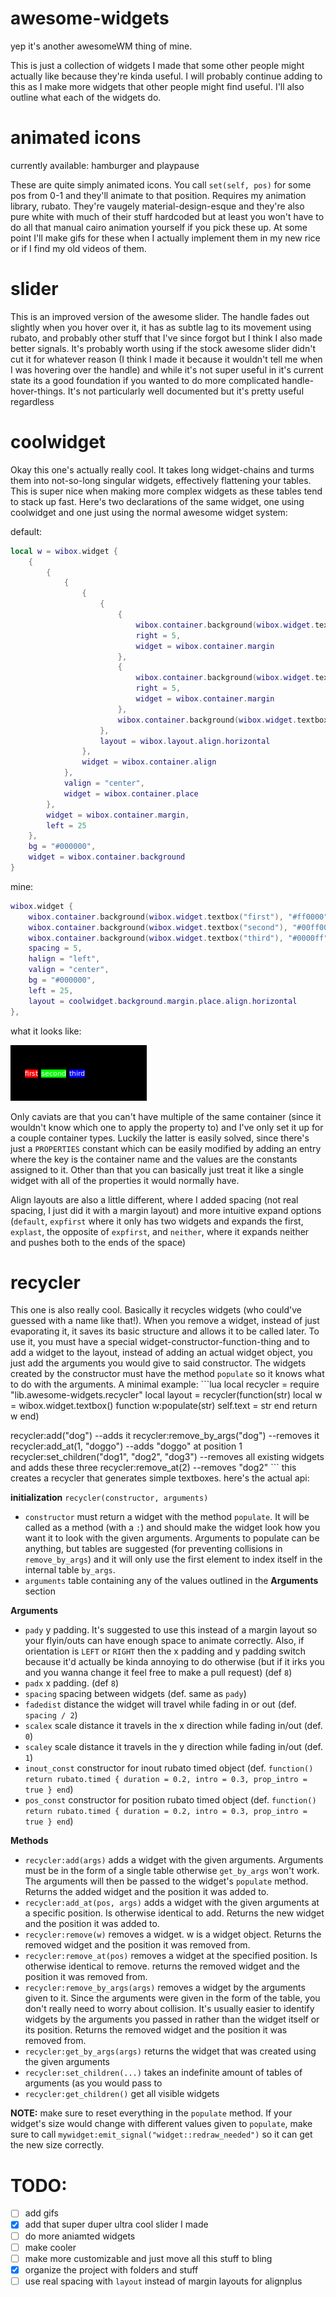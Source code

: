 # awesome-widgets

yep it's another awesomeWM thing of mine.

This is just a collection of widgets I made that some other people might
actually like because they're kinda useful. I will probably continue adding to
this as I make more widgets that other people might find useful. I'll also
outline what each of the widgets do.

# animated icons

currently available: hamburger and playpause

These are quite simply animated icons. You call `set(self, pos)` for some pos
from 0-1 and they'll animate to that position. Requires my animation library,
rubato. They're vaugely material-design-esque and they're also pure white with
much of their stuff hardcoded but at least you won't have to do all that manual
cairo animation yourself if you pick these up. At some point I'll make gifs for
these when I actually implement them in my new rice or if I find my old videos
of them.

# slider

This is an improved version of the awesome slider. The handle fades out
slightly when you hover over it, it has as subtle lag to its movement using
rubato, and probably other stuff that I've since forgot but I think I also made
better signals. It's probably worth using if the stock awesome slider didn't
cut it for whatever reason (I think I made it because it wouldn't tell me when
I was hovering over the handle) and while it's not super useful in it's current
state its a good foundation if you wanted to do more complicated
handle-hover-things. It's not particularly well documented but it's pretty
useful regardless

# coolwidget

Okay this one's actually really cool. It takes long widget-chains and turms
them into not-so-long singular widgets, effectively flattening your tables.
This is super nice when making more complex widgets as these tables tend to
stack up fast. Here's two declarations of the same widget, one using coolwidget
and one just using the normal awesome widget system:

default:
```lua
local w = wibox.widget {
	{
		{
			{
				{
					{
						{
							wibox.container.background(wibox.widget.textbox("first"), "#ff0000"),
							right = 5,
							widget = wibox.container.margin
						},
						{
							wibox.container.background(wibox.widget.textbox("second"), "#00ff00"),
							right = 5,
							widget = wibox.container.margin
						},
						wibox.container.background(wibox.widget.textbox("third"), "#0000ff")
					},
					layout = wibox.layout.align.horizontal
				},
				widget = wibox.container.align
			},
			valign = "center",
			widget = wibox.container.place
		},
		widget = wibox.container.margin,
		left = 25
	},
	bg = "#000000",
	widget = wibox.container.background
}
```

mine:
```lua
wibox.widget {
	wibox.container.background(wibox.widget.textbox("first"), "#ff0000"),
	wibox.container.background(wibox.widget.textbox("second"), "#00ff00"),
	wibox.container.background(wibox.widget.textbox("third"), "#0000ff"),
	spacing = 5,
	halign = "left",
	valign = "center",
	bg = "#000000",
	left = 25,
	layout = coolwidget.background.margin.place.align.horizontal
},
```

what it looks like:

![cool widget](./images/example_coolwidget.png)

Only caviats are that you can't have multiple of the same container (since it
wouldn't know which one to apply the property to) and I've only set it up for a
couple container types. Luckily the latter is easily solved, since there's just
a `PROPERTIES` constant which can be easily modified by adding an entry where
the key is the container name and the values are the constants assigned to it.
Other than that you can basically just treat it like a single widget with all
of the properties it would normally have.

Align layouts are also a little different, where I added spacing (not real
spacing, I just did it with a margin layout) and more intuitive expand options
(`default`, `expfirst` where it only has two widgets and expands the first,
`explast`, the opposite of `expfirst`, and `neither`, where it expands neither and
pushes both to the ends of the space)

# recycler

This one is also really cool. Basically it recycles widgets (who could've
guessed with a name like that!). When you remove a widget, instead of just
evaporating it, it saves its basic structure and allows it to be called later.
To use it, you must have a special widget-constructor-function-thing and to add
a widget to the layout, instead of adding an actual widget object, you just add
the arguments you would give to said constructor. The widgets created by the
constructor must have the method `populate` so it knows what to do with the
arguments. A minimal example: ```lua local recycler = require
"lib.awesome-widgets.recycler" local layout = recycler(function(str) local w =
wibox.widget.textbox() function w:populate(str) self.text = str end return w
end)

recycler:add("dog") --adds it recycler:remove_by_args("dog") --removes it
recycler:add_at(1, "doggo") --adds "doggo" at position 1
recycler:set_children("dog1", "dog2", "dog3") --removes all existing widgets and
adds these three recycler:remove_at(2) --removes "dog2" ``` this creates a
recycler that generates simple textboxes. here's the actual api:

**initialization** `recycler(constructor, arguments)`
 - `constructor` must return a widget with the method `populate`. It will be
   called as a method (with a `:`) and should make the widget look how you want
   it to look with the given arguments. Arguments to populate can be anything,
   but tables are suggested (for preventing collisions in `remove_by_args`) and
   it will only use the first element to index itself in the internal table
   `by_args`.
 - `arguments` table containing any of the values outlined in the **Arguments**
   section

**Arguments**
 - `pady` y padding. It's suggested to use this instead of a margin layout so
   your flyin/outs can have enough space to animate correctly. Also, if
   orientation is `LEFT` or `RIGHT` then the x padding and y padding switch
   because it'd actually be kinda annoying to do otherwise (but if it irks you
   and you wanna change it feel free to make a pull request) (def `8`)
 - `padx` x padding. (def `8`)
 - `spacing` spacing between widgets (def. same as `pady`)
 - `fadedist` distance the widget will travel while fading in or out (def.
   `spacing / 2`)
 - `scalex` scale distance it travels in the x direction while fading in/out
   (def. `0`)
 - `scaley` scale distance it travels in the y direction while fading in/out
   (def. `1`)
 - `inout_const` constructor for inout rubato timed object (def. `function()
   return rubato.timed { duration = 0.2, intro = 0.3, prop_intro = true } end`)
 - `pos_const` constructor for position rubato timed object (def. `function()
   return rubato.timed { duration = 0.2, intro = 0.3, prop_intro = true } end`)

**Methods**
 - `recycler:add(args)` adds a widget with the given arguments. Arguments must
   be in the form of a single table otherwise `get_by_args` won't work. The
   arguments will then be passed to the widget's `populate` method. Returns the
   added widget and the position it was added to.
 - `recycler:add_at(pos, args)` adds a widget with the given arguments at a
   specific position. Is otherwise identical to add. Returns the new widget and
   the position it was added to.
 - `recycler:remove(w)` removes a widget. w is a widget object. Returns the
   removed widget and the position it was removed from.
 - `recycler:remove_at(pos)` removes a widget at the specified position. Is
   otherwise identical to remove. returns the removed widget and the position it
   was removed from.
 - `recycler:remove_by_args(args)` removes a widget by the arguments given to
   it. Since the arguments were given in the form of the table, you don't really
   need to worry about collision. It's usually easier to identify widgets by the
   arguments you passed in rather than the widget itself or its position.
   Returns the removed widget and the position it was removed from.
 - `recycler:get_by_args(args)` returns the widget that was created using the
   given arguments
 - `recycler:set_children(...)` takes an indefinite amount of tables of
   arguments (as you would pass to 
 - `recycler:get_children()` get all visible widgets

**NOTE:** make sure to reset everything in the `populate` method. If your
widget's size would change with different values given to `populate`, make sure
to call `mywidget:emit_signal("widget::redraw_needed")` so it can get the new
size correctly.

# TODO:
- [ ] add gifs
- [X] add that super duper ultra cool slider I made
- [ ] do more aniamted widgets
- [ ] make cooler
- [ ] make more customizable and just move all this stuff to bling
- [X] organize the project with folders and stuff
- [ ] use real spacing with `layout` instead of margin layouts for alignplus
